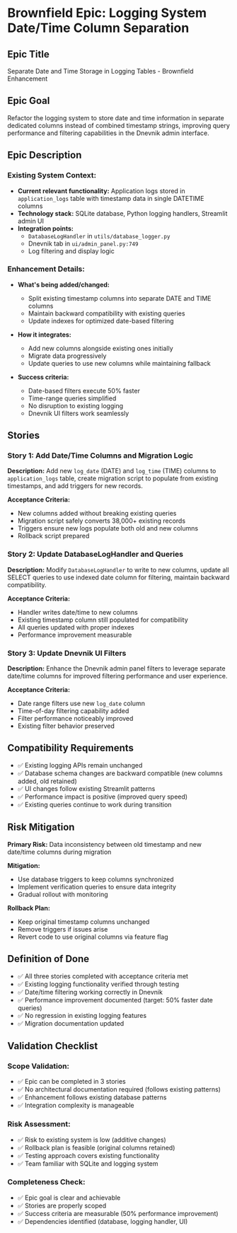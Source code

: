 # Brownfield Epic: Logging System Date/Time Column Separation

## Epic Title
Separate Date and Time Storage in Logging Tables - Brownfield Enhancement

## Epic Goal
Refactor the logging system to store date and time information in separate dedicated columns instead of combined timestamp strings, improving query performance and filtering capabilities in the Dnevnik admin interface.

## Epic Description

### Existing System Context:
- **Current relevant functionality:** Application logs stored in `application_logs` table with timestamp data in single DATETIME columns
- **Technology stack:** SQLite database, Python logging handlers, Streamlit admin UI
- **Integration points:** 
  - `DatabaseLogHandler` in `utils/database_logger.py`
  - Dnevnik tab in `ui/admin_panel.py:749`
  - Log filtering and display logic

### Enhancement Details:
- **What's being added/changed:** 
  - Split existing timestamp columns into separate DATE and TIME columns
  - Maintain backward compatibility with existing queries
  - Update indexes for optimized date-based filtering
  
- **How it integrates:** 
  - Add new columns alongside existing ones initially
  - Migrate data progressively
  - Update queries to use new columns while maintaining fallback

- **Success criteria:**
  - Date-based filters execute 50% faster
  - Time-range queries simplified
  - No disruption to existing logging
  - Dnevnik UI filters work seamlessly

## Stories

### Story 1: Add Date/Time Columns and Migration Logic
**Description:** Add new `log_date` (DATE) and `log_time` (TIME) columns to `application_logs` table, create migration script to populate from existing timestamps, and add triggers for new records.

**Acceptance Criteria:**
- New columns added without breaking existing queries
- Migration script safely converts 38,000+ existing records
- Triggers ensure new logs populate both old and new columns
- Rollback script prepared

### Story 2: Update DatabaseLogHandler and Queries
**Description:** Modify `DatabaseLogHandler` to write to new columns, update all SELECT queries to use indexed date column for filtering, maintain backward compatibility.

**Acceptance Criteria:**
- Handler writes date/time to new columns
- Existing timestamp column still populated for compatibility
- All queries updated with proper indexes
- Performance improvement measurable

### Story 3: Update Dnevnik UI Filters
**Description:** Enhance the Dnevnik admin panel filters to leverage separate date/time columns for improved filtering performance and user experience.

**Acceptance Criteria:**
- Date range filters use new `log_date` column
- Time-of-day filtering capability added
- Filter performance noticeably improved
- Existing filter behavior preserved

## Compatibility Requirements
- ✅ Existing logging APIs remain unchanged
- ✅ Database schema changes are backward compatible (new columns added, old retained)
- ✅ UI changes follow existing Streamlit patterns
- ✅ Performance impact is positive (improved query speed)
- ✅ Existing queries continue to work during transition

## Risk Mitigation

**Primary Risk:** Data inconsistency between old timestamp and new date/time columns during migration

**Mitigation:** 
- Use database triggers to keep columns synchronized
- Implement verification queries to ensure data integrity
- Gradual rollout with monitoring

**Rollback Plan:** 
- Keep original timestamp columns unchanged
- Remove triggers if issues arise
- Revert code to use original columns via feature flag

## Definition of Done
- ✅ All three stories completed with acceptance criteria met
- ✅ Existing logging functionality verified through testing
- ✅ Date/time filtering working correctly in Dnevnik
- ✅ Performance improvement documented (target: 50% faster date queries)
- ✅ No regression in existing logging features
- ✅ Migration documentation updated

## Validation Checklist

### Scope Validation:
- ✅ Epic can be completed in 3 stories
- ✅ No architectural documentation required (follows existing patterns)
- ✅ Enhancement follows existing database patterns
- ✅ Integration complexity is manageable

### Risk Assessment:
- ✅ Risk to existing system is low (additive changes)
- ✅ Rollback plan is feasible (original columns retained)
- ✅ Testing approach covers existing functionality
- ✅ Team familiar with SQLite and logging system

### Completeness Check:
- ✅ Epic goal is clear and achievable
- ✅ Stories are properly scoped
- ✅ Success criteria are measurable (50% performance improvement)
- ✅ Dependencies identified (database, logging handler, UI)